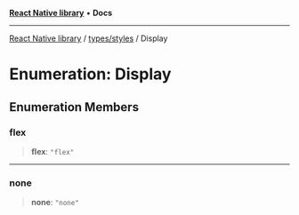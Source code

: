 [**React Native library**](../../../index.md) • **Docs**

***

[React Native library](../../../modules.md) / [types/styles](../index.md) / Display

# Enumeration: Display

## Enumeration Members

### flex

> **flex**: `"flex"`

***

### none

> **none**: `"none"`

